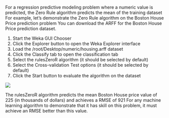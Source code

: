 For a regression predictive modeling problem where a numeric value is predicted, the Zero
Rule algorithm predicts the mean of the training dataset For example, let’s demonstrate the
Zero Rule algorithm on the Boston House Price prediction problem You can download the
ARFF for the Boston House Price prediction dataset.

1) Start the Weka GUI Chooser
2) Click the Explorer button to open the Weka Explorer interface
3) Load the /root/Desktop/numeric/housing.arff dataset
4) Click the Classify tab to open the classification tab
5) Select the rulesZeroR algorithm (it should be selected by default)
6) Select the Cross-validation Test options (it should be selected by default)
7) Click the Start button to evaluate the algorithm on the dataset

![](https://github.com/fenago/katacoda-scenarios/raw/master/machine-learning-mastery-weka/machine-learning-mastery-weka-chapter-16/steps/images/77.png)

The rulesZeroR algorithm predicts the mean Boston House price value of 225 (in thousands
of dollars) and achieves a RMSE of 921 For any machine learning algorithm to demonstrate
that it has skill on this problem, it must achieve an RMSE better than this value.
